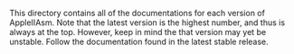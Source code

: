 This directory contains all of the documentations for each version of AppleIIAsm. Note that the latest version is the highest number, and thus is always at the top. However, keep in mind the that version may yet be unstable. Follow the documentation found in the latest stable release.
